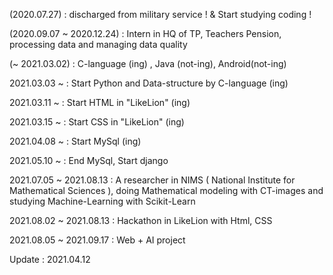 (2020.07.27) : discharged from military service ! & Start studying coding !

(2020.09.07 ~ 2020.12.24) : Intern in HQ of TP, Teachers Pension, processing data and managing data quality

(~ 2021.03.02) : C-language (ing) , Java (not-ing), Android(not-ing)

2021.03.03 ~ : Start Python and Data-structure by C-language (ing)

2021.03.11 ~ : Start HTML in "LikeLion" (ing)

2021.03.15 ~ : Start CSS in "LikeLion" (ing)

2021.04.08 ~ : Start MySql (ing)

2021.05.10 ~ : End MySql, Start django

2021.07.05 ~ 2021.08.13 : A researcher in NIMS ( National Institute for Mathematical Sciences ), 
                          doing Mathematical modeling with CT-images and studying Machine-Learning with Scikit-Learn

2021.08.02 ~ 2021.08.13 : Hackathon in LikeLion with Html, CSS

2021.08.05 ~ 2021.09.17 : Web + AI project

Update : 2021.04.12
